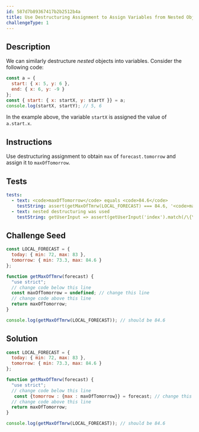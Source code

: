 ```yaml
---
id: 587d7b89367417b2b2512b4a
title: Use Destructuring Assignment to Assign Variables from Nested Objects
challengeType: 1
---
```


## Description
<section id='description'>
We can similarly destructure <em>nested</em> objects into variables.
Consider the following code:

```js
const a = {
  start: { x: 5, y: 6 },
  end: { x: 6, y: -9 }
};
const { start: { x: startX, y: startY }} = a;
console.log(startX, startY); // 5, 6
```

In the example above, the variable <code>startX</code> is assigned the value of <code>a.start.x</code>.
</section>

## Instructions
<section id='instructions'>
Use destructuring assignment to obtain <code>max</code> of <code>forecast.tomorrow</code> and assign it to <code>maxOfTomorrow</code>.
</section>

## Tests
<section id='tests'>

```yml
tests:
  - text: <code>maxOfTomorrow</code> equals <code>84.6</code>
    testString: assert(getMaxOfTmrw(LOCAL_FORECAST) === 84.6, '<code>maxOfTomorrow</code> equals <code>84.6</code>');
  - text: nested destructuring was used
    testString: getUserInput => assert(getUserInput('index').match(/\{\s*tomorrow\s*:\s*\{\s*max\s*:\s*maxOfTomorrow\s*\}\s*\}\s*=\s*forecast/g),'nested destructuring was used');

```

</section>

## Challenge Seed
<section id='challengeSeed'>

<div id='js-seed'>

```js
const LOCAL_FORECAST = {
  today: { min: 72, max: 83 },
  tomorrow: { min: 73.3, max: 84.6 }
};

function getMaxOfTmrw(forecast) {
  "use strict";
  // change code below this line
  const maxOfTomorrow = undefined; // change this line
  // change code above this line
  return maxOfTomorrow;
}

console.log(getMaxOfTmrw(LOCAL_FORECAST)); // should be 84.6
```

</div>



</section>

## Solution
<section id='solution'>

```js
const LOCAL_FORECAST = {
  today: { min: 72, max: 83 },
  tomorrow: { min: 73.3, max: 84.6 }
};

function getMaxOfTmrw(forecast) {
  "use strict";
  // change code below this line
   const {tomorrow : {max : maxOfTomorrow}} = forecast; // change this line
  // change code above this line
  return maxOfTomorrow;
}

console.log(getMaxOfTmrw(LOCAL_FORECAST)); // should be 84.6
```
</section>
